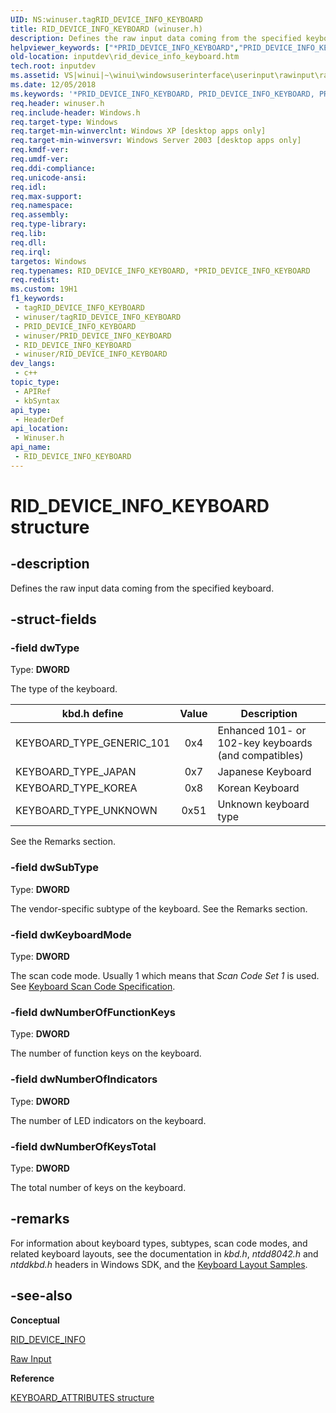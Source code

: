 ```yaml
---
UID: NS:winuser.tagRID_DEVICE_INFO_KEYBOARD
title: RID_DEVICE_INFO_KEYBOARD (winuser.h)
description: Defines the raw input data coming from the specified keyboard.
helpviewer_keywords: ["*PRID_DEVICE_INFO_KEYBOARD","PRID_DEVICE_INFO_KEYBOARD","PRID_DEVICE_INFO_KEYBOARD structure pointer [Keyboard and Mouse Input]","RID_DEVICE_INFO_KEYBOARD","RID_DEVICE_INFO_KEYBOARD structure [Keyboard and Mouse Input]","_win32_RID_DEVICE_INFO_KEYBOARD_str","_win32_rid_device_info_keyboard_str_cpp","inputdev.rid_device_info_keyboard","winui._win32_rid_device_info_keyboard_str","winuser/PRID_DEVICE_INFO_KEYBOARD","winuser/RID_DEVICE_INFO_KEYBOARD"]
old-location: inputdev\rid_device_info_keyboard.htm
tech.root: inputdev
ms.assetid: VS|winui|~\winui\windowsuserinterface\userinput\rawinput\rawinputreference\rawinputstructures\rid_device_info_keyboard.htm
ms.date: 12/05/2018
ms.keywords: '*PRID_DEVICE_INFO_KEYBOARD, PRID_DEVICE_INFO_KEYBOARD, PRID_DEVICE_INFO_KEYBOARD structure pointer [Keyboard and Mouse Input], RID_DEVICE_INFO_KEYBOARD, RID_DEVICE_INFO_KEYBOARD structure [Keyboard and Mouse Input], _win32_RID_DEVICE_INFO_KEYBOARD_str, _win32_rid_device_info_keyboard_str_cpp, inputdev.rid_device_info_keyboard, winui._win32_rid_device_info_keyboard_str, winuser/PRID_DEVICE_INFO_KEYBOARD, winuser/RID_DEVICE_INFO_KEYBOARD'
req.header: winuser.h
req.include-header: Windows.h
req.target-type: Windows
req.target-min-winverclnt: Windows XP [desktop apps only]
req.target-min-winversvr: Windows Server 2003 [desktop apps only]
req.kmdf-ver: 
req.umdf-ver: 
req.ddi-compliance: 
req.unicode-ansi: 
req.idl: 
req.max-support: 
req.namespace: 
req.assembly: 
req.type-library: 
req.lib: 
req.dll: 
req.irql: 
targetos: Windows
req.typenames: RID_DEVICE_INFO_KEYBOARD, *PRID_DEVICE_INFO_KEYBOARD
req.redist: 
ms.custom: 19H1
f1_keywords:
 - tagRID_DEVICE_INFO_KEYBOARD
 - winuser/tagRID_DEVICE_INFO_KEYBOARD
 - PRID_DEVICE_INFO_KEYBOARD
 - winuser/PRID_DEVICE_INFO_KEYBOARD
 - RID_DEVICE_INFO_KEYBOARD
 - winuser/RID_DEVICE_INFO_KEYBOARD
dev_langs:
 - c++
topic_type:
 - APIRef
 - kbSyntax
api_type:
 - HeaderDef
api_location:
 - Winuser.h
api_name:
 - RID_DEVICE_INFO_KEYBOARD
---
```


# RID_DEVICE_INFO_KEYBOARD structure


## -description

Defines the raw input data coming from the specified keyboard.

## -struct-fields

### -field dwType

Type: <b>DWORD</b>

The type of the keyboard.

| kbd.h define                 | Value | Description                                          |
|------------------------------|:-----:|------------------------------------------------------|
| KEYBOARD\_TYPE\_GENERIC\_101 |  0x4  | Enhanced 101- or 102-key keyboards (and compatibles) |
| KEYBOARD\_TYPE\_JAPAN        |  0x7  | Japanese Keyboard                                    |
| KEYBOARD\_TYPE\_KOREA        |  0x8  | Korean Keyboard                                      |
| KEYBOARD\_TYPE\_UNKNOWN      | 0x51  | Unknown keyboard type                                |

See the Remarks section.

### -field dwSubType

Type: <b>DWORD</b>

The vendor-specific subtype of the keyboard. See the Remarks section.

### -field dwKeyboardMode

Type: <b>DWORD</b>

The scan code mode. Usually 1 which means that *Scan Code Set 1* is used. See [Keyboard Scan Code Specification](http://download.microsoft.com/download/1/6/1/161ba512-40e2-4cc9-843a-923143f3456c/scancode.doc).

### -field dwNumberOfFunctionKeys

Type: <b>DWORD</b>

The number of function keys on the keyboard.

### -field dwNumberOfIndicators

Type: <b>DWORD</b>

The number of LED indicators on the keyboard.

### -field dwNumberOfKeysTotal

Type: <b>DWORD</b>

The total number of keys on the keyboard.

## -remarks

For information about keyboard types, subtypes, scan code modes, and related keyboard layouts, see the documentation in *kbd.h*, *ntdd8042.h* and *ntddkbd.h* headers in Windows SDK, and the [Keyboard Layout Samples](/samples/microsoft/windows-driver-samples/keyboard-layout-samples/).

## -see-also

**Conceptual**

[RID_DEVICE_INFO](ns-winuser-rid_device_info.md)

[Raw Input](/windows/desktop/inputdev/raw-input)

**Reference**

[KEYBOARD_ATTRIBUTES structure](../ntddkbd/ns-ntddkbd-keyboard_attributes.md)
